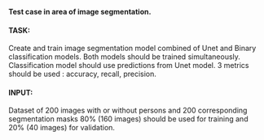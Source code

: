 **Test case in area of image segmentation.**

#### TASK:
Create and train image segmentation model combined of Unet and Binary classification models.
Both models should be trained simultaneously.
Classification model should use predictions from Unet model.
3 metrics should be used : accuracy, recall, precision.

#### INPUT:
Dataset of 200 images with or without persons and 200 corresponding segmentation masks
80% (160 images) should be used for training and 20% (40 images) for validation.

